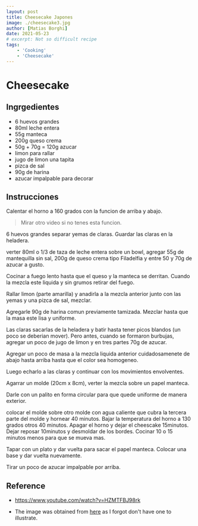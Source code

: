 ```yaml
---
layout: post
title: Cheesecake Japones
image: ./cheesecake3.jpg
author: [Matias Borghi]
date: 2021-05-23
# excerpt: Not so difficult recipe
tags: 
    - 'Cooking'
    - 'Cheesecake'
---
```


# Cheesecake

## Ingrgedientes

- 6 huevos grandes
- 80ml leche entera
- 55g manteca
- 200g queso crema
- 50g + 70g = 120g azucar
- limon para rallar
- jugo de limon una tapita
- pizca de sal
- 90g de harina
- azucar impalpable para decorar

## Instrucciones

Calentar el horno a 160 grados con la funcion de arriba y abajo.

> Mirar otro video si no tenes esta funcion.

6 huevos grandes separar yemas de claras. Guardar las claras en la heladera.

verter 80ml o 1/3 de taza de leche entera sobre un bowl, agregar 55g de mantequilla sin sal, 200g de queso crema tipo Filadelfia y entre 50 y 70g de azucar a gusto.

Cocinar a fuego lento hasta que el queso y la manteca se derritan. Cuando la mezcla este liquida y sin grumos retirar del fuego.

Rallar limon (parte amarilla) y anadirla a la mezcla anterior junto con las yemas y una pizca de sal, mezclar.

Agregarle 90g de harina comun previamente tamizada. Mezclar hasta que la masa este lisa y uniforme.

Las claras sacarlas de la heladera y batir hasta tener picos blandos (un poco se deberian mover). Pero antes, cuando se formaron burbujas, agregar un poco de jugo de limon y en tres partes 70g de azucar.

Agregar un poco de masa a la mezcla liquida anterior cuidadosamenete de abajo hasta arriba hasta que el color sea homogeneo. 

Luego echarlo a las claras y continuar con los movimientos envolventes. 

Agarrar un molde (20cm x 8cm), verter la mezcla sobre un papel manteca. 

Darle con un palito en forma circular para que quede uniforme de manera exterior.

colocar el molde sobre otro molde con agua caliente que cubra la tercera parte del molde y hornear 40 minutos. Bajar la temperatura del horno a 130 grados otros 40 minutos. Apagar el horno y dejar el cheescake 15minutos. Dejar reposar 10minutos y desmoldar de los bordes. Cocinar 10 o 15 minutos menos para que se mueva mas.

Tapar con un plato y dar vuelta para sacar el papel manteca. Colocar una base y dar vuelta nuevamente.

Tirar un poco de azucar impalpable por arriba.

## Reference 

- https://www.youtube.com/watch?v=HZMTFBJ98rk

- The image was obtained from [here](https://rasamalaysia.com/japanese-cheesecake-recipe/) as I forgot don't have one to illustrate.